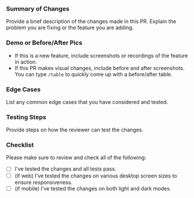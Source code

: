 ### Summary of Changes

Provide a brief description of the changes made in this PR. Explain the problem you are fixing or the feature you are adding.

### Demo or Before/After Pics

- If this is a new feature, include screenshots or recordings of the feature in action.
- If this PR makes visual changes, include before and after screenshots. You can type `/table` to quickly come up with a before/after table.

### Edge Cases

List any common edge cases that you have considered and tested.

### Testing Steps

Provide steps on how the reviewer can test the changes.

### Checklist

Please make sure to review and check all of the following:

- [ ] I've tested the changes and all tests pass.
- [ ] (if web) I've tested the changes on various desktop screen sizes to ensure responsiveness.
- [ ] (if mobile) I've tested the changes on both light and dark modes.
